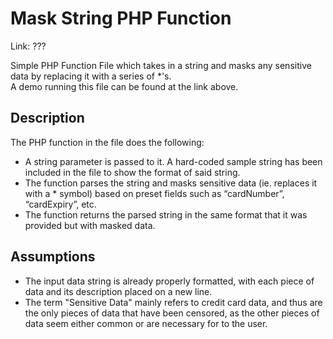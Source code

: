 # Mask String PHP Function
Link: ???

Simple PHP Function File which takes in a string and masks any sensitive data by replacing it with a series of *'s.<br>
A demo running this file can be found at the link above.

## Description
The PHP function in the file does the following:
- A string parameter is passed to it. A hard-coded sample string has been included in the file to show the format of said string.
- The function parses the string and masks sensitive data (ie. replaces it with a * symbol) based on preset fields such as “cardNumber”, “cardExpiry”, etc.
- The function returns the parsed string in the same format that it was provided but with masked data.

## Assumptions
- The input data string is already properly formatted, with each piece of data and its description placed on a new line.
- The term "Sensitive Data" mainly refers to credit card data, and thus are the only pieces of data that have been censored, as the other pieces of data seem either common or are necessary for to the user.
